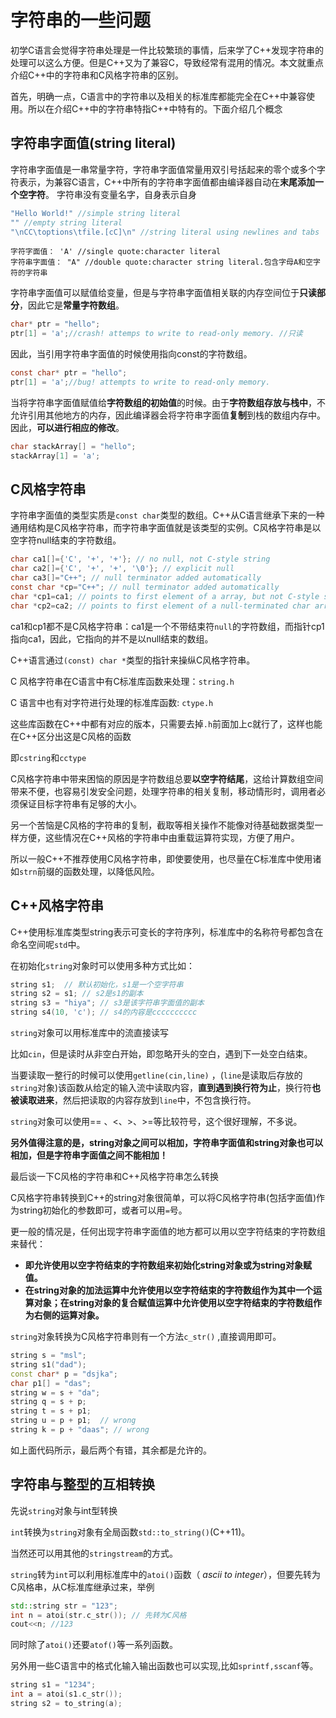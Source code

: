 # 字符串的一些问题


初学C语言会觉得字符串处理是一件比较繁琐的事情，后来学了C++发现字符串的处理可以这么方便。但是C++又为了兼容C，导致经常有混用的情况。本文就重点介绍C++中的字符串和C风格字符串的区别。

首先，明确一点，C语言中的字符串以及相关的标准库都能完全在C++中兼容使用。所以在介绍C++中的字符串特指C++中特有的。下面介绍几个概念

## 字符串字面值(string literal)

字符串字面值是一串常量字符，字符串字面值常量用双引号括起来的零个或多个字符表示，为兼容C语言，C++中所有的字符串字面值都由编译器自动在**末尾添加一个空字符**。
字符串没有变量名字，自身表示自身

```cpp
"Hello World!" //simple string literal
"" //empty string literal
"\nCC\toptions\tfile.[cC]\n" //string literal using newlines and tabs
```

```
字符字面值： 'A' //single quote:character literal
字符串字面值： "A" //double quote:character string literal.包含字母A和空字符的字符串
```

字符串字面值可以赋值给变量，但是与字符串字面值相关联的内存空间位于**只读部分**，因此它是**常量字符数组**。 

```c
char* ptr = "hello";
ptr[1] = 'a';//crash! attemps to write to read-only memory. //只读
```

因此，当引用字符串字面值的时候使用指向const的字符数组。

```c
const char* ptr = "hello";
ptr[1] = 'a';//bug! attempts to write to read-only memory.
```

当将字符串字面值赋值给**字符数组的初始值**的时候。由于**字符数组存放与栈中**，不允许引用其他地方的内存，因此编译器会将字符串字面值**复制**到栈的数组内存中。因此，**可以进行相应的修改**。

```c
char stackArray[] = "hello";
stackArray[1] = 'a';
```

## C风格字符串

字符串字面值的类型实质是`const char`类型的数组。C++从C语言继承下来的一种通用结构是C风格字符串，而字符串字面值就是该类型的实例。C风格字符串是以空字符null结束的字符数组。

```c
char ca1[]={'C', '+', '+'}; // no null, not C-style string
char ca2[]={'C', '+', '+', '\0'}; // explicit null
char ca3[]="C++"; // null terminator added automatically
const char *cp="C++"; // null terminator added automatically
char *cp1=ca1; // points to first element of a array, but not C-style string
char *cp2=ca2; // points to first element of a null-terminated char array
```

ca1和cp1都不是C风格字符串：ca1是一个不带结束符`null`的字符数组，而指针cp1指向ca1，因此，它指向的并不是以null结束的数组。

C++语言通过`(const) char *`类型的指针来操纵C风格字符串。

C 风格字符串在C语言中有C标准库函数来处理：`string.h`

C 语言中也有对字符进行处理的标准库函数: `ctype.h`

这些库函数在C++中都有对应的版本，只需要去掉`.h`前面加上c就行了，这样也能在C++区分出这是C风格的函数

即`cstring`和`cctype`

C风格字符串中带来困恼的原因是字符数组总要**以空字符结尾**，这给计算数组空间带来不便，也容易引发安全问题，处理字符串的相关复制，移动情形时，调用者必须保证目标字符串有足够的大小。

另一个苦恼是C风格的字符串的复制，截取等相关操作不能像对待基础数据类型一样方便，这些情况在C++风格的字符串中由重载运算符实现，方便了用户。

所以一般C++不推荐使用C风格字符串，即使要使用，也尽量在C标准库中使用诸如`strn`前缀的函数处理，以降低风险。

## C++风格字符串

C++使用标准库类型string表示可变长的字符序列，标准库中的名称符号都包含在命名空间呢`std`中。

在初始化`string`对象时可以使用多种方式比如：

```cpp
string s1;  // 默认初始化，s1是一个空字符串
string s2 = s1; // s2是s1的副本
string s3 = "hiya"; // s3是该字符串字面值的副本
string s4(10, 'c'); // s4的内容是cccccccccc
```

`string`对象可以用标准库中的流直接读写

比如`cin`，但是读时从非空白开始，即忽略开头的空白，遇到下一处空白结束。

当要读取一整行的时候可以使用`getline(cin,line)` ，(`line`是读取后存放的`string`对象)该函数从给定的输入流中读取内容，**直到遇到换行符为止**，换行符**也被读取进来**，然后把读取的内容存放到`line`中，不包含换行符。

`string`对象可以使用== 、<、>、>=等比较符号，这个很好理解，不多说。

**另外值得注意的是，string对象之间可以相加，字符串字面值和string对象也可以相加，但是字符串字面值之间不能相加！**

最后谈一下C风格的字符串和C++风格字符串怎么转换

C风格字符串转换到C++的string对象很简单，可以将C风格字符串(包括字面值)作为string初始化的参数即可，或者可以用`=`号。

更一般的情况是，任何出现字符串字面值的地方都可以用以空字符结束的字符数组来替代：

- **即允许使用以空字符结束的字符数组来初始化string对象或为string对象赋值。**
- **在string对象的加法运算中允许使用以空字符结束的字符数组作为其中一个运算对象；在string对象的复合赋值运算中允许使用以空字符结束的字符数组作为右侧的运算对象。**

`string`对象转换为C风格字符串则有一个方法`c_str()` ,直接调用即可。

```cpp
string s = "msl";
string s1("dad");
const char* p = "dsjka";
char p1[] = "das";
string w = s + "da";
string q = s + p;
string t = s + p1;
string u = p + p1;  // wrong
string k = p + "daas"; // wrong
```

如上面代码所示，最后两个有错，其余都是允许的。

## 字符串与整型的互相转换

先说`string`对象与int型转换

`int`转换为`string`对象有全局函数`std::to_string()`(C++11)。

当然还可以用其他的`stringstream`的方式。

`string`转为`int`可以利用标准库中的`atoi()`函数（ *ascii to integer*），但要先转为C风格串，从C标准库继承过来，举例

```cpp
std::string str = "123";
int n = atoi(str.c_str()); // 先转为C风格
cout<<n; //123
```

同时除了`atoi()`还要`atof()`等一系列函数。

另外用一些C语言中的格式化输入输出函数也可以实现,比如`sprintf,sscanf`等。

```cpp
string s1 = "1234";
int a = atoi(s1.c_str());
string s2 = to_string(a);
```

